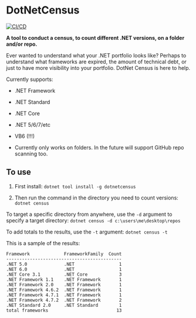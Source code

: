 # DotNetCensus
[![CI/CD](https://github.com/samsmithnz/DotNetCensus/actions/workflows/workflow.yml/badge.svg)](https://github.com/samsmithnz/DotNetCensus/actions/workflows/workflow.yml)

**A tool to conduct a census, to count different .NET versions, on a folder and/or repo.** 

Ever wanted to understand what your .NET portfolio looks like? Perhaps to understand what frameworks are expired, the amount of technical debt, or just to have more visibility into your portfolio. DotNet Census is here to help.

Currently supports:
- .NET Framework
- .NET Standard
- .NET Core
- .NET 5/6/7/etc
- VB6 (!!!)

- Currently only works on folders. In the future will support GitHub repo scanning too.

## To use

1. First install:
`dotnet tool install -g dotnetcensus`

2. Then run the command in the directory you need to count versions:
`dotnet census`

To target a specific directory from anywhere, use the `-d` argument to specify a target directory:
`dotnet census -d c:\users\me\desktop\repos`

To add totals to the results, use the `-t` argument:
`dotnet census -t`

This is a sample of the results: 
```
Framework             FrameworkFamily  Count
--------------------------------------------
.NET 5.0              .NET                 1
.NET 6.0              .NET                 1
.NET Core 3.1         .NET Core            3
.NET Framework 1.1    .NET Framework       1
.NET Framework 2.0    .NET Framework       1
.NET Framework 4.6.2  .NET Framework       1
.NET Framework 4.7.1  .NET Framework       1
.NET Framework 4.7.2  .NET Framework       2
.NET Standard 2.0     .NET Standard        1
total frameworks                          13
```
